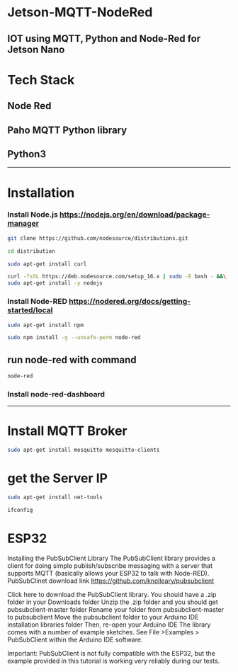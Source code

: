 # Jetson-MQTT-NodeRed
IOT using MQTT, Python and Node-Red for Jetson Nano
-----------------------------------------------------
# Tech Stack
## Node Red
## Paho MQTT Python library
## Python3
-------------------------------------------------------
# Installation
### Install Node.js https://nodejs.org/en/download/package-manager
```bash
git clone https://github.com/nodesource/distributions.git
```
```bash
cd distribution
```
```bash
sudo apt-get install curl
```
```bash
curl -fsSL https://deb.nodesource.com/setup_16.x | sudo -E bash - &&\
sudo apt-get install -y nodejs
```

### Install Node-RED https://nodered.org/docs/getting-started/local


```bash
sudo apt-get install npm
```

```bash
sudo npm install -g --unsafe-perm node-red
```

## run node-red with command

```bash
node-red
```

### Install node-red-dashboard
------------------------------
# Install MQTT Broker
```bash
sudo apt-get install mosquitto mosquitto-clients
```
# get the Server IP
```bash
sudo apt-get install net-tools
```
```bash
ifconfig
```
# ESP32
Installing the PubSubClient Library
The PubSubClient library provides a client for doing simple publish/subscribe messaging with a server that supports MQTT (basically allows your ESP32 to talk with Node-RED).
PubSubClinet download link https://github.com/knolleary/pubsubclient

Click here to download the PubSubClient library. You should have a .zip folder in your Downloads folder
Unzip the .zip folder and you should get pubsubclient-master folder
Rename your folder from pubsubclient-master to pubsubclient
Move the pubsubclient folder to your Arduino IDE installation libraries folder
Then, re-open your Arduino IDE
The library comes with a number of example sketches. See File >Examples > PubSubClient within the Arduino IDE software.

Important: PubSubClient is not fully compatible with the ESP32, but the example provided in this tutorial is working very reliably during our tests.


